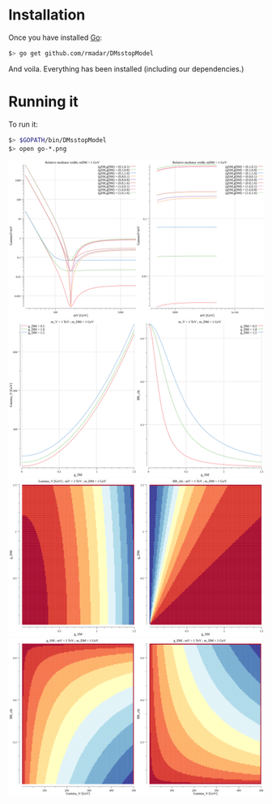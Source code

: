 # Installation

Once you have installed [Go](https://golang.org/doc/install):

```sh
$> go get github.com/rmadar/DMsstopModel
```

And voila. Everything has been installed (including our dependencies.)

# Running it

To run it:

```sh
$> $GOPATH/bin/DMsstopModel
$> open go-*.png
```

![TotalWidth](https://github.com/rmadar/DMsstopModel/raw/master/go-version/go-total-width.png)
![SMCouplingsDep](https://github.com/rmadar/DMsstopModel/raw/master/go-version/go-sm-couplings-dep.png)
![BRandGammaVsCouplings](https://github.com/rmadar/DMsstopModel/raw/master/go-version/go-br-gamma-couplings.png)
![CouplingsVsGammaBR](https://github.com/rmadar/DMsstopModel/raw/master/go-version/go-couplings-vs-gammabr.png)

